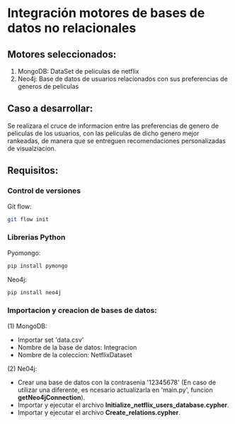 # Integración motores de bases de datos no relacionales

## Motores seleccionados:

1. MongoDB: DataSet de peliculas de netflix
2. Neo4j: Base de datos de usuarios relacionados con sus preferencias de generos de peliculas

## Caso a desarrollar:

Se realizara el cruce de informacion entre las preferencias de genero de peliculas de los usuarios, con las peliculas de dicho genero mejor rankeadas, de manera que se entreguen recomendaciones personalizadas de visualziacion. 

## Requisitos:

### Control de versiones

Git flow:

```bash
git flow init
```
### Librerias Python

Pyomongo:

```bash
pip install pymongo
```
Neo4j:
```bash
pip install neo4j
```

### Importacion y creacion de bases de datos:

(1) MongoDB:  
- Importar set 'data.csv'  
- Nombre de la base de datos: Integracion
- Nombre de la coleccion: NetflixDataset

(2) Ne04j:
- Crear una base de datos con la contrasenia '12345678' (En caso de utilizar una diferente, es ncesario actualizarla en 'main.py', funcion __getNeo4jConnection__).
- Importar y ejecutar el archivo __Initialize_netflix_users_database.cypher__.
- Importar y ejecutar el archivo __Create_relations.cypher__.


